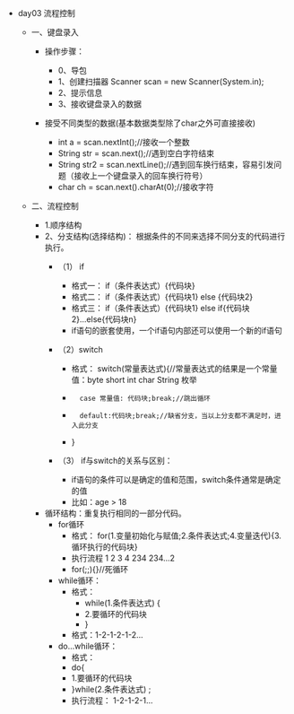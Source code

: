 * day03 流程控制  

    * 一、键盘录入  
        * 操作步骤：  
            * 0、导包  
            * 1、创建扫描器  Scanner scan = new Scanner(System.in);  
            * 2、提示信息  
            * 3、接收键盘录入的数据  
            
        * 接受不同类型的数据(基本数据类型除了char之外可直接接收)  
            * int a = scan.nextInt();//接收一个整数  
            * String str = scan.next();//遇到空白字符结束  
            * String str2 = scan.nextLine();//遇到回车换行结束，容易引发问题（接收上一个键盘录入的回车换行符号）  
            * char ch = scan.next().charAt(0);//接收字符  
            
    * 二、流程控制
        * 1.顺序结构  
        * 2、分支结构(选择结构)： 根据条件的不同来选择不同分支的代码进行执行。  
            * （1） if
                * 格式一： if（条件表达式）{代码块}  
                * 格式二： if（条件表达式）{代码块1} else {代码块2}  
                * 格式三： if（条件表达式）{代码块1} else if{代码块2}...else{代码块n}  
                * if语句的嵌套使用，一个if语句内部还可以使用一个新的if语句 
                
            *  （2）switch  
                * 格式： switch(常量表达式){//常量表达式的结果是一个常量值：byte short int char String 枚举
                *       case 常量值: 代码块;break;//跳出循环
                *       default:代码块;break;//缺省分支，当以上分支都不满足时，进入此分支
                * }  
            *  （3） if与switch的关系与区别：  
                * if语句的条件可以是确定的值和范围，switch条件通常是确定的值  
                * 比如：age > 18  
        * 循环结构：重复执行相同的一部分代码。  
            * for循环  
                * 格式： for(1.变量初始化与赋值;2.条件表达式;4.变量迭代){3.循环执行的代码块}  
                * 执行流程 1 2 3 4 234 234...2  
                * for(;;){}//死循环  
            * while循环：  
                * 格式：
                    * while(1.条件表达式) {  
                    *    2.要循环的代码块
                    * }  
                * 格式：1-2-1-2-1-2...  
            * do...while循环：  
                * 格式：  
                * do{
                *   1.要循环的代码块
                * }while(2.条件表达式) ;    
                * 执行流程： 1-2-1-2-1...    
                    